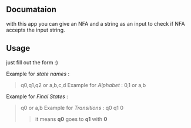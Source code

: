 ## Documataion

with this app you can give an NFA and a string as an input to check if NFA accepts the input string.

## Usage
just fill out the form :)

Example for *state names* :
> q0,q1,q2 or a,b,c,d
Example for *Alphabet* :
> 0,1 or a,b

Example for *Final States* :
> q0 or a,b
Example for *Transitions* :
> q0 q1 0
>> it means __q0__ goes to __q1__ with __0__
